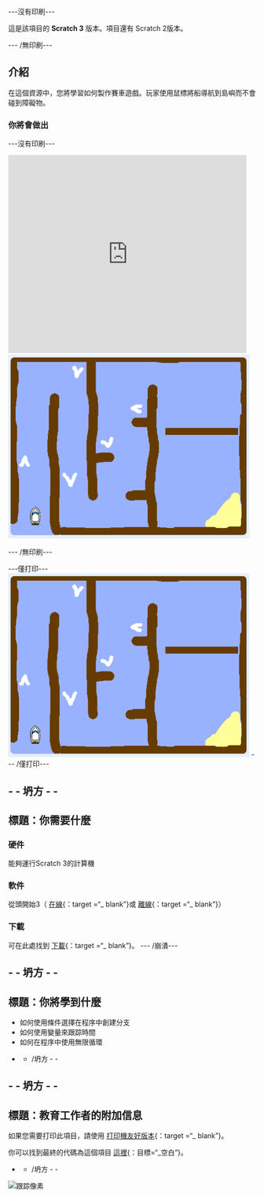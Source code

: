 \---沒有印刷\---

這是該項目的 **Scratch 3** 版本。項目</a>還有 Scratch 2版本。</p> 

\--- /無印刷\---

## 介紹

在這個資源中，您將學習如何製作賽車遊戲。玩家使用鼠標將船導航到島嶼而不會碰到障礙物。

### 你將會做出

\---沒有印刷\---

<div class="scratch-preview">
  <iframe allowtransparency="true" width="485" height="402" src="https://scratch.mit.edu/projects/embed/276662533/?autostart=false" frameborder="0" scrolling="no"></iframe>
  <img src="images/boat_race_demo.png">
</div>

\--- /無印刷\---

\---僅打印\--- ![boat race demo](images/boat_race_demo.png) \--- /僅打印\---

## - - 坍方 - -

## 標題：你需要什麼

### 硬件

能夠運行Scratch 3的計算機

### 軟件

從頭開始3（ [在線](https://rpf.io/scratchon){：target =“_ blank”}或 [離線](https://rpf.io/scratchoff){：target =“_ blank”}）

### 下載

可在此處找到 [下載](http://rpf.io/p/en/boat-race-go){：target =“_ blank”}。 \--- /崩潰\---

## - - 坍方 - -

## 標題：你將學到什麼

+ 如何使用條件選擇在程序中創建分支
+ 如何使用變量來跟踪時間
+ 如何在程序中使用無限循環

- - /坍方 - -

## - - 坍方 - -

## 標題：教育工作者的附加信息

如果您需要打印此項目，請使用 [打印機友好版本](https://projects.raspberrypi.org/en/projects/boat-race/print){：target =“_ blank”}。

你可以找到最終的代碼為這個項目 [這裡](http://rpf.io/p/en/boat-race-get){：目標=“_空白”}。

- - /坍方 - -

![跟踪像素](https://code.org/api/hour/begin_codeclub_boatrace.png)